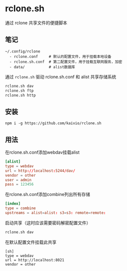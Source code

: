 # rclone.sh

通过 rclone 共享文件的便捷脚本


## 笔记
```
~/.config/rclone
  - rclone.conf     # 默认的配置文件，用于挂载本地设备
  - rclone.sh.conf  # 第二配置文件，用于挂载互联网服务，加密
  - data/           # alist数据库
```

通过 `rclone.sh` 驱动 rclone.sh.conf 和 alist 共享存储系统

```sh
rclone.sh dav
rclone.sh ftp
rclone.sh http
```

## 安装
```
npm i -g https://github.com/kaivio/rclone.sh
```

## 用法

在rclone.sh.conf添加webdav挂载alist

```conf
[alist]
type = webdav
url = http://localhost:5244/dav/
vendor = other
user = admin
pass = 123456
```

在rclone.sh.conf添加combine列出所有存储

```conf
[index]
type = combine
upstreams = alist=alist: s3=s3: remote=remote: 
```

启动共享（这时应该需要密码解密配置文件）

```sh
rclone.sh dav
```

在默认配置文件挂载此共享
```
[sh]
type = webdav
url = http://localhost:8021
vendor = other
```



